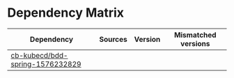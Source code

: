 # Dependency Matrix

Dependency | Sources | Version | Mismatched versions
---------- | ------- | ------- | -------------------
[cb-kubecd/bdd-spring-1576232829](https://github.com/cb-kubecd/bdd-spring-1576232829.git) |  | []() | 
